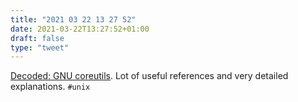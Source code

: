 ```yaml
---
title: "2021 03 22 13 27 52"
date: 2021-03-22T13:27:52+01:00
draft: false
type: "tweet"
---
```

[Decoded: GNU coreutils](https://maizure.org/projects/decoded-gnu-coreutils/). Lot of useful references and very detailed explanations. `#unix`
